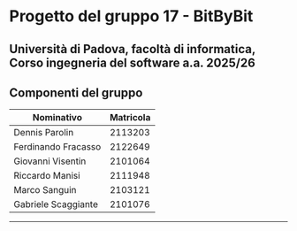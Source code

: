 # Progetto del gruppo 17 - BitByBit
## Università di Padova, facoltà di informatica, Corso ingegneria del software a.a. 2025/26

## Componenti del gruppo
| Nominativo | Matricola |
| ---------- | --------- |
| Dennis Parolin  | 2113203 |
| Ferdinando Fracasso | 2122649 |
| Giovanni Visentin | 2101064 |
| Riccardo Manisi   | 2111948 |
| Marco Sanguin  | 2103121 |
| Gabriele Scaggiante  | 2101076 |
---
